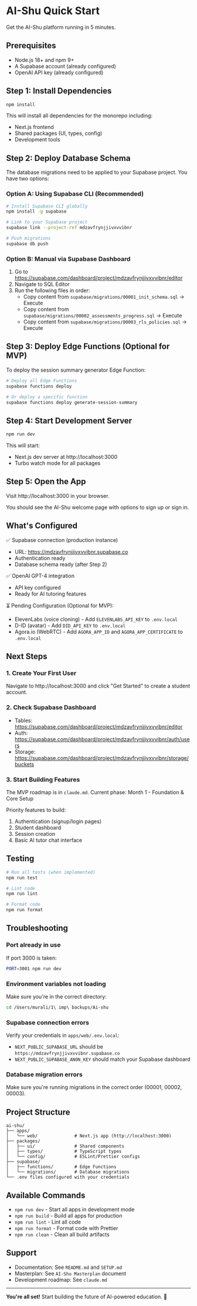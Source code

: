 # AI-Shu Quick Start

Get the AI-Shu platform running in 5 minutes.

## Prerequisites

- Node.js 18+ and npm 9+
- A Supabase account (already configured)
- OpenAI API key (already configured)

## Step 1: Install Dependencies

```bash
npm install
```

This will install all dependencies for the monorepo including:
- Next.js frontend
- Shared packages (UI, types, config)
- Development tools

## Step 2: Deploy Database Schema

The database migrations need to be applied to your Supabase project. You have two options:

### Option A: Using Supabase CLI (Recommended)

```bash
# Install Supabase CLI globally
npm install -g supabase

# Link to your Supabase project
supabase link --project-ref mdzavfrynjjivxvvibnr

# Push migrations
supabase db push
```

### Option B: Manual via Supabase Dashboard

1. Go to https://supabase.com/dashboard/project/mdzavfrynjjivxvvibnr/editor
2. Navigate to SQL Editor
3. Run the following files in order:
   - Copy content from `supabase/migrations/00001_init_schema.sql` → Execute
   - Copy content from `supabase/migrations/00002_assessments_progress.sql` → Execute
   - Copy content from `supabase/migrations/00003_rls_policies.sql` → Execute

## Step 3: Deploy Edge Functions (Optional for MVP)

To deploy the session summary generator Edge Function:

```bash
# Deploy all Edge Functions
supabase functions deploy

# Or deploy a specific function
supabase functions deploy generate-session-summary
```

## Step 4: Start Development Server

```bash
npm run dev
```

This will start:
- Next.js dev server at http://localhost:3000
- Turbo watch mode for all packages

## Step 5: Open the App

Visit http://localhost:3000 in your browser.

You should see the AI-Shu welcome page with options to sign up or sign in.

## What's Configured

✅ Supabase connection (production instance)
- URL: https://mdzavfrynjjivxvvibnr.supabase.co
- Authentication ready
- Database schema ready (after Step 2)

✅ OpenAI GPT-4 integration
- API key configured
- Ready for AI tutoring features

⏳ Pending Configuration (Optional for MVP):
- ElevenLabs (voice cloning) - Add `ELEVENLABS_API_KEY` to `.env.local`
- D-ID (avatar) - Add `DID_API_KEY` to `.env.local`
- Agora.io (WebRTC) - Add `AGORA_APP_ID` and `AGORA_APP_CERTIFICATE` to `.env.local`

## Next Steps

### 1. Create Your First User

Navigate to http://localhost:3000 and click "Get Started" to create a student account.

### 2. Check Supabase Dashboard

- Tables: https://supabase.com/dashboard/project/mdzavfrynjjivxvvibnr/editor
- Auth: https://supabase.com/dashboard/project/mdzavfrynjjivxvvibnr/auth/users
- Storage: https://supabase.com/dashboard/project/mdzavfrynjjivxvvibnr/storage/buckets

### 3. Start Building Features

The MVP roadmap is in `claude.md`. Current phase: Month 1 - Foundation & Core Setup

Priority features to build:
1. Authentication (signup/login pages)
2. Student dashboard
3. Session creation
4. Basic AI tutor chat interface

## Testing

```bash
# Run all tests (when implemented)
npm run test

# Lint code
npm run lint

# Format code
npm run format
```

## Troubleshooting

### Port already in use

If port 3000 is taken:
```bash
PORT=3001 npm run dev
```

### Environment variables not loading

Make sure you're in the correct directory:
```bash
cd /Users/murali/1\ imp\ backups/Ai-shu
```

### Supabase connection errors

Verify your credentials in `apps/web/.env.local`:
- `NEXT_PUBLIC_SUPABASE_URL` should be `https://mdzavfrynjjivxvvibnr.supabase.co`
- `NEXT_PUBLIC_SUPABASE_ANON_KEY` should match your Supabase dashboard

### Database migration errors

Make sure you're running migrations in the correct order (00001, 00002, 00003).

## Project Structure

```
ai-shu/
├── apps/
│   └── web/              # Next.js app (http://localhost:3000)
├── packages/
│   ├── ui/               # Shared components
│   ├── types/            # TypeScript types
│   └── config/           # ESLint/Prettier configs
├── supabase/
│   ├── functions/        # Edge Functions
│   └── migrations/       # Database migrations
└── .env files configured with your credentials
```

## Available Commands

- `npm run dev` - Start all apps in development mode
- `npm run build` - Build all apps for production
- `npm run lint` - Lint all code
- `npm run format` - Format code with Prettier
- `npm run clean` - Clean all build artifacts

## Support

- Documentation: See `README.md` and `SETUP.md`
- Masterplan: See `AI-Shu Masterplan` document
- Development roadmap: See `claude.md`

---

**You're all set!** Start building the future of AI-powered education. 🚀
